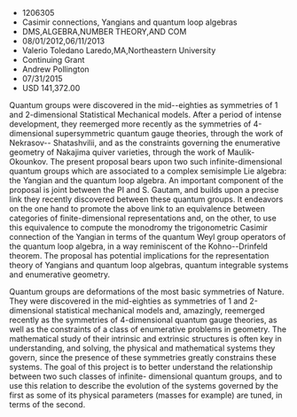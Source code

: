 
* 1206305
* Casimir connections, Yangians and quantum loop algebras
* DMS,ALGEBRA,NUMBER THEORY,AND COM
* 08/01/2012,06/11/2013
* Valerio Toledano Laredo,MA,Northeastern University
* Continuing Grant
* Andrew Pollington
* 07/31/2015
* USD 141,372.00

Quantum groups were discovered in the mid--eighties as symmetries of 1 and
2-dimensional Statistical Mechanical models. After a period of intense
development, they reemerged more recently as the symmetries of 4-dimensional
supersymmetric quantum gauge theories, through the work of Nekrasov--
Shatashvilii, and as the constraints governing the enumerative geometry of
Nakajima quiver varieties, through the work of Maulik-Okounkov. The present
proposal bears upon two such infinite-dimensional quantum groups which are
associated to a complex semisimple Lie algebra: the Yangian and the quantum loop
algebra. An important component of the proposal is joint between the PI and S.
Gautam, and builds upon a precise link they recently discovered between these
quantum groups. It endeavors on the one hand to promote the above link to an
equivalence between categories of finite-dimensional representations and, on the
other, to use this equivalence to compute the monodromy the trigonometric
Casimir connection of the Yangian in terms of the quantum Weyl group operators
of the quantum loop algebra, in a way reminiscent of the Kohno--Drinfeld
theorem. The proposal has potential implications for the representation theory
of Yangians and quantum loop algebras, quantum integrable systems and
enumerative geometry.

Quantum groups are deformations of the most basic symmetries of Nature. They
were discovered in the mid-eighties as symmetries of 1 and 2-dimensional
statistical mechanical models and, amazingly, reemerged recently as the
symmetries of 4-dimensional quantum gauge theories, as well as the constraints
of a class of enumerative problems in geometry. The mathematical study of their
intrinsic and extrinsic structures is often key in understanding, and solving,
the physical and mathematical systems they govern, since the presence of these
symmetries greatly constrains these systems. The goal of this project is to
better understand the relationship between two such classes of infinite-
dimensional quantum groups, and to use this relation to describe the evolution
of the systems governed by the first as some of its physical parameters (masses
for example) are tuned, in terms of the second.

